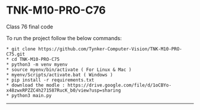 # TNK-M10-PRO-C76

Class 76 final code

To run the project follow the below commands:

```
* git clone https://github.com/Tynker-Computer-Vision/TNK-M10-PRO-C75.git
* cd TNK-M10-PRO-C75
* python3 -m venv myenv
* source myenv/bin/activate ( For Linux & Mac )
* myenv/Scripts/activate.bat ( Windows )
* pip install -r requirements.txt
* download the modle : https://drive.google.com/file/d/1oCBYo-x48zwxRPZZC4h271587RucK_b0/view?usp=sharing
* python3 main.py
```

---
